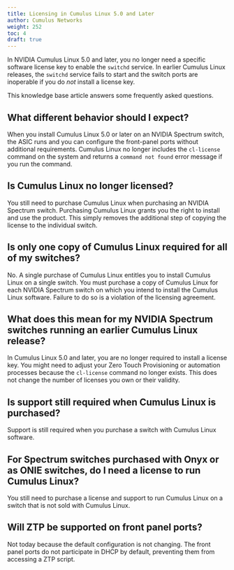 ```yaml
---
title: Licensing in Cumulus Linux 5.0 and Later
author: Cumulus Networks
weight: 252
toc: 4
draft: true
---
```

In NVIDIA Cumulus Linux 5.0 and later, you no longer need a specific software license key to enable the `switchd` service. In earlier Cumulus Linux releases, the `switchd` service fails to start and the switch ports are inoperable if you do *not* install a license key.

This knowledge base article answers some frequently asked questions.

## What different behavior should I expect?

When you install Cumulus Linux 5.0 or later on an NVIDIA Spectrum switch, the ASIC runs and you can configure the front-panel ports without additional requirements. Cumulus Linux no longer includes the `cl-license` command on the system and returns a `command not found` error message if you run the command.

## Is Cumulus Linux no longer licensed?

You still need to purchase Cumulus Linux when purchasing an NVIDIA Spectrum switch. Purchasing Cumulus Linux grants you the right to install and use the product. This simply removes the additional step of copying the license to the individual switch.

## Is only one copy of Cumulus Linux required for all of my switches?

No. A single purchase of Cumulus Linux entitles you to install Cumulus Linux on a single switch. You must purchase a copy of Cumulus Linux for each NVIDIA Spectrum switch on which you intend to install the Cumulus Linux software. Failure to do so is a violation of the licensing agreement.

## What does this mean for my NVIDIA Spectrum switches running an earlier Cumulus Linux release?

In Cumulus Linux 5.0 and later, you are no longer required to install a license key. You might need to adjust your Zero Touch Provisioning or automation processes because the `cl-license` command no longer exists. This does not change the number of licenses you own or their validity.

## Is support still required when Cumulus Linux is purchased?

Support is still required when you purchase a switch with Cumulus Linux software.

## For Spectrum switches purchased with Onyx or as ONIE switches, do I need a license to run Cumulus Linux?

You still need to purchase a license and support to run Cumulus Linux on a switch that is not sold with Cumulus Linux.

## Will ZTP be supported on front panel ports?

Not today because the default configuration is not changing. The front panel ports do not participate in DHCP by default, preventing them from accessing a ZTP script.
